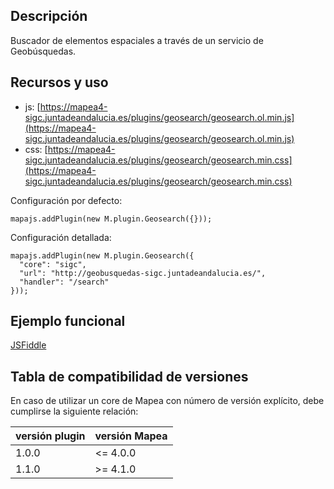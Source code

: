 ## Descripción

Buscador de elementos espaciales a través de un servicio de Geobúsquedas.

## Recursos y uso

- js: [https://mapea4-sigc.juntadeandalucia.es/plugins/geosearch/geosearch.ol.min.js](https://mapea4-sigc.juntadeandalucia.es/plugins/geosearch/geosearch.ol.min.js)
- css: [https://mapea4-sigc.juntadeandalucia.es/plugins/geosearch/geosearch.min.css](https://mapea4-sigc.juntadeandalucia.es/plugins/geosearch/geosearch.min.css)

Configuración por defecto:
```
mapajs.addPlugin(new M.plugin.Geosearch({}));
```

Configuración detallada:
```
mapajs.addPlugin(new M.plugin.Geosearch({
  "core": "sigc",
  "url": "http://geobusquedas-sigc.juntadeandalucia.es/",
  "handler": "/search"
}));
```

## Ejemplo funcional

[JSFiddle](http://jsfiddle.net/sigcJunta/5sczf5cp/)

## Tabla de compatibilidad de versiones   
En caso de utilizar un core de Mapea con número de versión explícito, debe cumplirse la siguiente relación:  

versión plugin | versión Mapea |
--- | --- |
1.0.0 | <= 4.0.0
1.1.0 | >= 4.1.0

